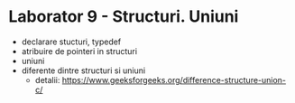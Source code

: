 # Laborator 9 - Structuri. Uniuni

* declarare stucturi, typedef
* atribuire de pointeri in structuri
* uniuni
* diferente dintre structuri si uniuni
    * detalii: https://www.geeksforgeeks.org/difference-structure-union-c/
